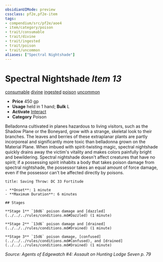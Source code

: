 ```yaml
---
obsidianUIMode: preview
cssclass: pf2e,pf2e-item
tags:
- compendium/src/pf2e/aoe4
- item/category/poison
- trait/consumable
- trait/divine
- trait/ingested
- trait/poison
- trait/uncommon
aliases: ["Spectral Nightshade"]
---
```

# Spectral Nightshade *Item 13*  
[consumable](../../../rules/traits/consumable.md)  [divine](../../../rules/traits/divine.md)  [ingested](../../../rules/traits/ingested.md)  [poison](../../../rules/traits/poison.md)  [uncommon](../../../rules/traits/uncommon.md)  

- **Price** 450 gp
- **Usage** held in 1 hand; **Bulk** L
- **Activate** [Interact](../../../rules/actions/interact.md)
- **Category** Poison

Belladonna cultivated in planes hazardous to living visitors, such as the Shadow Plane or the Boneyard, grow with a strange, skeletal look to their branches. The leaves and berries of these extraplanar plants are partly incorporeal and significantly more toxic than belladonna grown on the Material Plane. When imbued with spirit-twisting magic, spectral nightshade quickly drains away the victim's vitality and makes colors painfully bright and bewildering. Spectral nightshade doesn't affect creatures that have no spirit; if a possessing spirit inhabits a body that takes poison damage from spectral nightshade, the possessor takes an equal amount of force damage, even if the possessor can't be affected directly by poisons.

```ad-inline-affliction
title: Saving Throw: DC 33 Fortitude

- **Onset**: 1 minute
- **Maximum Duration**: 6 minutes

## Stages

**Stage 1** `10d6` poison damage and [dazzled](../../../rules/conditions.md#Dazzled) (1 minute)

**Stage 2** `13d6` poison damage and [drained](../../../rules/conditions.md#Drained) (1 minute)

**Stage 3** `15d6` poison damage, [confused](../../../rules/conditions.md#Confused), and [drained](../../../rules/conditions.md#Drained) (1 minute)
```

*Source: Agents of Edgewatch #4: Assault on Hunting Lodge Seven p. 79*
